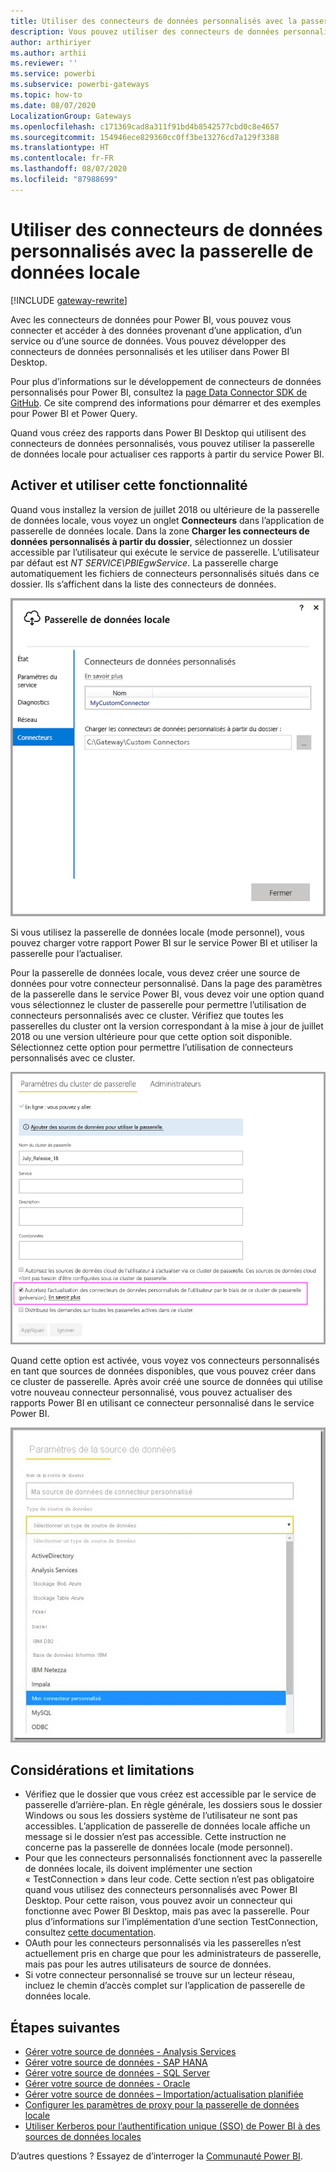 ```yaml
---
title: Utiliser des connecteurs de données personnalisés avec la passerelle de données locale
description: Vous pouvez utiliser des connecteurs de données personnalisés avec la passerelle de données locale.
author: arthiriyer
ms.author: arthii
ms.reviewer: ''
ms.service: powerbi
ms.subservice: powerbi-gateways
ms.topic: how-to
ms.date: 08/07/2020
LocalizationGroup: Gateways
ms.openlocfilehash: c171369cad8a311f91bd4b8542577cbd0c8e4657
ms.sourcegitcommit: 154946ece829360cc0ff3be13276cd7a129f3388
ms.translationtype: HT
ms.contentlocale: fr-FR
ms.lasthandoff: 08/07/2020
ms.locfileid: "87988699"
---
```

# <a name="use-custom-data-connectors-with-the-on-premises-data-gateway"></a>Utiliser des connecteurs de données personnalisés avec la passerelle de données locale

[!INCLUDE [gateway-rewrite](../includes/gateway-rewrite.md)]

Avec les connecteurs de données pour Power BI, vous pouvez vous connecter et accéder à des données provenant d’une application, d’un service ou d’une source de données. Vous pouvez développer des connecteurs de données personnalisés et les utiliser dans Power BI Desktop.

Pour plus d’informations sur le développement de connecteurs de données personnalisés pour Power BI, consultez la [page Data Connector SDK de GitHub](https://aka.ms/dataconnectors). Ce site comprend des informations pour démarrer et des exemples pour Power BI et Power Query.

Quand vous créez des rapports dans Power BI Desktop qui utilisent des connecteurs de données personnalisés, vous pouvez utiliser la passerelle de données locale pour actualiser ces rapports à partir du service Power BI.

## <a name="enable-and-use-this-capability"></a>Activer et utiliser cette fonctionnalité

Quand vous installez la version de juillet 2018 ou ultérieure de la passerelle de données locale, vous voyez un onglet **Connecteurs** dans l’application de passerelle de données locale. Dans la zone **Charger les connecteurs de données personnalisés à partir du dossier**, sélectionnez un dossier accessible par l’utilisateur qui exécute le service de passerelle. L’utilisateur par défaut est *NT SERVICE\PBIEgwService*. La passerelle charge automatiquement les fichiers de connecteurs personnalisés situés dans ce dossier. Ils s’affichent dans la liste des connecteurs de données.

![Connecteurs de données personnalisés](media/service-gateway-custom-connectors/gateway-onprem-customconnector1.png)

Si vous utilisez la passerelle de données locale (mode personnel), vous pouvez charger votre rapport Power BI sur le service Power BI et utiliser la passerelle pour l’actualiser.

Pour la passerelle de données locale, vous devez créer une source de données pour votre connecteur personnalisé. Dans la page des paramètres de la passerelle dans le service Power BI, vous devez voir une option quand vous sélectionnez le cluster de passerelle pour permettre l’utilisation de connecteurs personnalisés avec ce cluster. Vérifiez que toutes les passerelles du cluster ont la version correspondant à la mise à jour de juillet 2018 ou une version ultérieure pour que cette option soit disponible. Sélectionnez cette option pour permettre l’utilisation de connecteurs personnalisés avec ce cluster.

![Page Paramètres du cluster de passerelle](media/service-gateway-custom-connectors/gateway-onprem-customconnector2.png)

Quand cette option est activée, vous voyez vos connecteurs personnalisés en tant que sources de données disponibles, que vous pouvez créer dans ce cluster de passerelle. Après avoir créé une source de données qui utilise votre nouveau connecteur personnalisé, vous pouvez actualiser des rapports Power BI en utilisant ce connecteur personnalisé dans le service Power BI.

![Page Paramètres de la source de données](media/service-gateway-custom-connectors/gateway-onprem-customconnector3.png)

## <a name="considerations-and-limitations"></a>Considérations et limitations

* Vérifiez que le dossier que vous créez est accessible par le service de passerelle d’arrière-plan. En règle générale, les dossiers sous le dossier Windows ou sous les dossiers système de l’utilisateur ne sont pas accessibles. L’application de passerelle de données locale affiche un message si le dossier n’est pas accessible. Cette instruction ne concerne pas la passerelle de données locale (mode personnel).
* Pour que les connecteurs personnalisés fonctionnent avec la passerelle de données locale, ils doivent implémenter une section « TestConnection » dans leur code. Cette section n’est pas obligatoire quand vous utilisez des connecteurs personnalisés avec Power BI Desktop. Pour cette raison, vous pouvez avoir un connecteur qui fonctionne avec Power BI Desktop, mais pas avec la passerelle. Pour plus d’informations sur l’implémentation d’une section TestConnection, consultez [cette documentation](https://github.com/Microsoft/DataConnectors/blob/master/docs/m-extensions.md#implementing-testconnection-for-gateway-support).
* OAuth pour les connecteurs personnalisés via les passerelles n’est actuellement pris en charge que pour les administrateurs de passerelle, mais pas pour les autres utilisateurs de source de données.
* Si votre connecteur personnalisé se trouve sur un lecteur réseau, incluez le chemin d’accès complet sur l’application de passerelle de données locale.

## <a name="next-steps"></a>Étapes suivantes

* [Gérer votre source de données - Analysis Services](service-gateway-enterprise-manage-ssas.md)  
* [Gérer votre source de données - SAP HANA](service-gateway-enterprise-manage-sap.md)  
* [Gérer votre source de données - SQL Server](service-gateway-enterprise-manage-sql.md)  
* [Gérer votre source de données - Oracle](service-gateway-onprem-manage-oracle.md)  
* [Gérer votre source de données – Importation/actualisation planifiée](service-gateway-enterprise-manage-scheduled-refresh.md)
* [Configurer les paramètres de proxy pour la passerelle de données locale](/data-integration/gateway/service-gateway-proxy)
* [Utiliser Kerberos pour l’authentification unique (SSO) de Power BI à des sources de données locales](service-gateway-sso-kerberos.md)  

D’autres questions ? Essayez de d’interroger la [Communauté Power BI](https://community.powerbi.com/).
